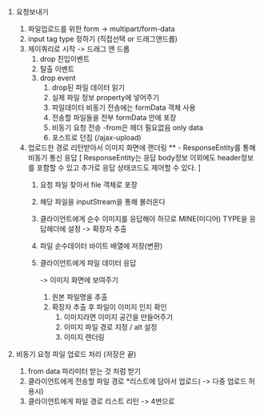 1. 요청보내기
    1. 파일업로드를 위한 form -> multipart/form-data
    2. input tag type 정하기 (직접선택 or 드래그앤드롭)
    3. 제이쿼리로 시작
       -> 드래그 앤 드롭
        1. drop 진입이벤트
        2. 탈출 이벤트
        3. drop event
            1. drop된 파일 데이터 읽기
            2. 실제 파일 정보 property에 넣어주기
            3. 파일데이터 비동기 전송에는 formData 객체 사용
            4. 전송할 파일들을 전부 formData 안에 포장
            5. 비동기 요청 전송
               -from은 헤더 필요없음 only data
            6. 포스트로 던짐 (/ajax-upload)
    4. 업로드한 경로 리턴받아서 이미지 화면에 랜더링
       ** - ResponseEntity를 통해 비동기 통신 응답
       [ ResponseEntity는 응답 body정보 이외에도 header정보를 포함할 수 있고 추가로 응답 상태코드도 제어할 수 있다. ]
        1. 요청 파일 찾아서 file 객체로 포장
        2. 해당 파일을 inputStream을 통해 불러온다
        3. 클라이언트에게 순수 이미지를 응답해야 하므로 MINE(미디어) TYPE을 응답헤더에 설정 -> 확장자 추출
        4. 파일 순수데이터 바이트 배열에 저장(변환)
        5. 클라이언트에게 파일 데이터 응답

           	-> 이미지 화면에 보여주기
           	1. 원본 파일명을 추출
           	2. 확장자 추출 후 파일이 이미지 인지 확인
           		1. 이미지라면 이미지 공간을 만들어주기
           		2. 이미지 파일 경로 지정 / alt 설정
           		3. 이미지 랜더링

2. 비동기 요청 파일 업로드 처리 (저장은 끝)
    1. from data 파라미터 받는 것 처럼 받기
    2. 클라이언트에게 전송할 파일 경로 *리스트에 담아서 업로드( -> 다중 업로드 허용시)
    3. 클라이언트에게 파일 경로 리스트 리턴
       -> 4번으로